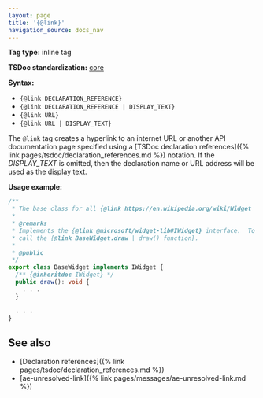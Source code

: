 ```yaml
---
layout: page
title: '{@link}'
navigation_source: docs_nav
---
```


**Tag type:** inline tag

**TSDoc standardization:** [core](
https://github.com/microsoft/tsdoc/blob/master/tsdoc/src/details/Standardization.ts)

**Syntax:**

* `{@link DECLARATION_REFERENCE}`
* `{@link DECLARATION_REFERENCE | DISPLAY_TEXT}`
* `{@link URL}`
* `{@link URL | DISPLAY_TEXT}`

The `@link` tag creates a hyperlink to an internet URL or another API documentation page specified
using a [TSDoc declaration references]({% link pages/tsdoc/declaration_references.md %}) notation.
If the *DISPLAY_TEXT* is omitted, then the declaration name or URL address will be used as the display text.


**Usage example:**

```ts
/**
 * The base class for all {@link https://en.wikipedia.org/wiki/Widget | widgets}.
 *
 * @remarks
 * Implements the {@link @microsoft/widget-lib#IWidget} interface.  To draw the widget,
 * call the {@link BaseWidget.draw | draw() function}.
 *
 * @public
 */
export class BaseWidget implements IWidget {
  /** {@inheritdoc IWidget} */
  public draw(): void {
    . . .
  }

  . . .
}
```

## See also

- [Declaration references]({% link pages/tsdoc/declaration_references.md %})
- [ae-unresolved-link]({% link pages/messages/ae-unresolved-link.md %})
